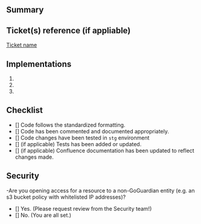 <!--Thanks for your contribution to the code repo! Please check the below mentioned points before creating the pull request-->

## Summary
<!--E.g. What is this PR about? Is this a bug fix or a new feature? Please add some descriptions here -->

## Ticket(s) reference (if appliable)
<!--E.g. Add related Asana/JIRA tickets here: [Ticket name](URL)-->
[Ticket name](URL)

## Implementations
<!--E.g. What are the main changes have you made to the code repo? -->
1.
2.
3.

## Checklist
<!--E.g. remember to check the items in the list if you complete them. To mark a task as complete, use [x] -->
- [] Code follows the standardized formatting.
- [] Code has been commented and documented appropriately.
- [] Code changes have been tested in `stg` environment
- [] \(if applicable) Tests has been added or updated.
- [] \(if applicable) Confluence documentation has been updated to reflect changes made.

## Security
-Are you opening access for a resource to a non-GoGuardian entity (e.g. an s3 bucket policy with whitelisted IP addresses)?
  - [] Yes. (Please request review from the Security team!)
  - [] No. (You are all set.)

<!--Hooray! You are all set for the Pull Request! -->
